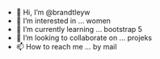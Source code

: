 - 👋 Hi, I’m @brandtleyw
- 👀 I’m interested in ... women
- 🌱 I’m currently learning ... bootstrap 5
- 💞️ I’m looking to collaborate on ... projeks
- 📫 How to reach me ... by mail

<!---
brandtleyw/brandtleyw is a ✨ special ✨ repository because its `README.md` (this file) appears on your GitHub profile.
You can click the Preview link to take a look at your changes.
--->
